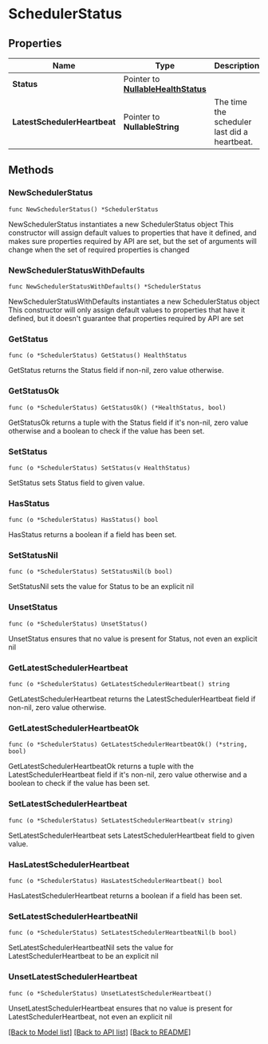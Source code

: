 <!--
 Licensed to the Apache Software Foundation (ASF) under one
 or more contributor license agreements.  See the NOTICE file
 distributed with this work for additional information
 regarding copyright ownership.  The ASF licenses this file
 to you under the Apache License, Version 2.0 (the
 "License"); you may not use this file except in compliance
 with the License.  You may obtain a copy of the License at

   http://www.apache.org/licenses/LICENSE-2.0

 Unless required by applicable law or agreed to in writing,
 software distributed under the License is distributed on an
 "AS IS" BASIS, WITHOUT WARRANTIES OR CONDITIONS OF ANY
 KIND, either express or implied.  See the License for the
 specific language governing permissions and limitations
 under the License.
 -->

# SchedulerStatus

## Properties

Name | Type | Description | Notes
------------ | ------------- | ------------- | -------------
**Status** | Pointer to [**NullableHealthStatus**](HealthStatus.md) |  | [optional] 
**LatestSchedulerHeartbeat** | Pointer to **NullableString** | The time the scheduler last did a heartbeat. | [optional] [readonly] 

## Methods

### NewSchedulerStatus

`func NewSchedulerStatus() *SchedulerStatus`

NewSchedulerStatus instantiates a new SchedulerStatus object
This constructor will assign default values to properties that have it defined,
and makes sure properties required by API are set, but the set of arguments
will change when the set of required properties is changed

### NewSchedulerStatusWithDefaults

`func NewSchedulerStatusWithDefaults() *SchedulerStatus`

NewSchedulerStatusWithDefaults instantiates a new SchedulerStatus object
This constructor will only assign default values to properties that have it defined,
but it doesn't guarantee that properties required by API are set

### GetStatus

`func (o *SchedulerStatus) GetStatus() HealthStatus`

GetStatus returns the Status field if non-nil, zero value otherwise.

### GetStatusOk

`func (o *SchedulerStatus) GetStatusOk() (*HealthStatus, bool)`

GetStatusOk returns a tuple with the Status field if it's non-nil, zero value otherwise
and a boolean to check if the value has been set.

### SetStatus

`func (o *SchedulerStatus) SetStatus(v HealthStatus)`

SetStatus sets Status field to given value.

### HasStatus

`func (o *SchedulerStatus) HasStatus() bool`

HasStatus returns a boolean if a field has been set.

### SetStatusNil

`func (o *SchedulerStatus) SetStatusNil(b bool)`

 SetStatusNil sets the value for Status to be an explicit nil

### UnsetStatus
`func (o *SchedulerStatus) UnsetStatus()`

UnsetStatus ensures that no value is present for Status, not even an explicit nil
### GetLatestSchedulerHeartbeat

`func (o *SchedulerStatus) GetLatestSchedulerHeartbeat() string`

GetLatestSchedulerHeartbeat returns the LatestSchedulerHeartbeat field if non-nil, zero value otherwise.

### GetLatestSchedulerHeartbeatOk

`func (o *SchedulerStatus) GetLatestSchedulerHeartbeatOk() (*string, bool)`

GetLatestSchedulerHeartbeatOk returns a tuple with the LatestSchedulerHeartbeat field if it's non-nil, zero value otherwise
and a boolean to check if the value has been set.

### SetLatestSchedulerHeartbeat

`func (o *SchedulerStatus) SetLatestSchedulerHeartbeat(v string)`

SetLatestSchedulerHeartbeat sets LatestSchedulerHeartbeat field to given value.

### HasLatestSchedulerHeartbeat

`func (o *SchedulerStatus) HasLatestSchedulerHeartbeat() bool`

HasLatestSchedulerHeartbeat returns a boolean if a field has been set.

### SetLatestSchedulerHeartbeatNil

`func (o *SchedulerStatus) SetLatestSchedulerHeartbeatNil(b bool)`

 SetLatestSchedulerHeartbeatNil sets the value for LatestSchedulerHeartbeat to be an explicit nil

### UnsetLatestSchedulerHeartbeat
`func (o *SchedulerStatus) UnsetLatestSchedulerHeartbeat()`

UnsetLatestSchedulerHeartbeat ensures that no value is present for LatestSchedulerHeartbeat, not even an explicit nil

[[Back to Model list]](../README.md#documentation-for-models) [[Back to API list]](../README.md#documentation-for-api-endpoints) [[Back to README]](../README.md)


